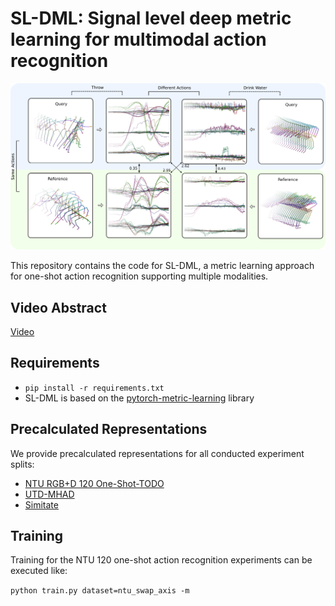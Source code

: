 # SL-DML: Signal level deep metric learning for multimodal action recognition

![SL-DML Overview](images/example.png)

This repository contains the code for SL-DML, a metric learning approach for one-shot action recognition supporting multiple modalities.

## Video Abstract

[Video](https://userpages.uni-koblenz.de/~raphael/videos/sl-dml.mp4)

## Requirements

* `pip install -r requirements.txt`
*  SL-DML is based on the [pytorch-metric-learning](https://github.com/KevinMusgrave/pytorch-metric-learning) library

## Precalculated Representations

We provide precalculated representations for all conducted experiment splits:

* [NTU RGB+D 120 One-Shot-TODO](https://agas.uni-koblenz.de/datasets/sl-dml/ntu120_one_shot.zip)
* [UTD-MHAD](https://agas.uni-koblenz.de/datasets/sl-dml/utdmhad_one_shot.zip)
* [Simitate](https://agas.uni-koblenz.de/datasets/sl-dml/simitate_one_shot.zip) 

## Training

Training for the NTU 120 one-shot action recognition experiments can be executed like:

`python train.py dataset=ntu_swap_axis -m`

